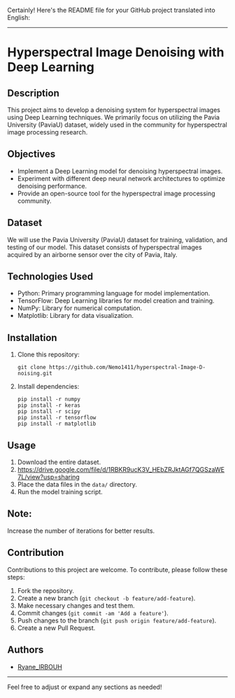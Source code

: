 Certainly! Here's the README file for your GitHub project translated into English:

---

# Hyperspectral Image Denoising with Deep Learning

## Description
This project aims to develop a denoising system for hyperspectral images using Deep Learning techniques. We primarily focus on utilizing the Pavia University (PaviaU) dataset, widely used in the community for hyperspectral image processing research.

## Objectives
- Implement a Deep Learning model for denoising hyperspectral images.
- Experiment with different deep neural network architectures to optimize denoising performance.
- Provide an open-source tool for the hyperspectral image processing community.

## Dataset
We will use the Pavia University (PaviaU) dataset for training, validation, and testing of our model. This dataset consists of hyperspectral images acquired by an airborne sensor over the city of Pavia, Italy.

## Technologies Used
- Python: Primary programming language for model implementation.
- TensorFlow: Deep Learning libraries for model creation and training.
- NumPy: Library for numerical computation.
- Matplotlib: Library for data visualization.

## Installation
1. Clone this repository:
   ```
   git clone https://github.com/Nemo1411/hyperspectral-Image-D-noising.git
   ```
2. Install dependencies:
   ```
   pip install -r numpy
   pip install -r keras
   pip install -r scipy
   pip install -r tensorflow
   pip install -r matplotlib
   ```

## Usage
1. Download the entire dataset.
2. https://drive.google.com/file/d/1RBKR9ucK3V_HEbZRJktAGf7QGSzaWE7L/view?usp=sharing
3. Place the data files in the `data/` directory.
4. Run the model training script.

## Note:
Increase the number of iterations for better results.

## Contribution
Contributions to this project are welcome. To contribute, please follow these steps:
1. Fork the repository.
2. Create a new branch (`git checkout -b feature/add-feature`).
3. Make necessary changes and test them.
4. Commit changes (`git commit -am 'Add a feature'`).
5. Push changes to the branch (`git push origin feature/add-feature`).
6. Create a new Pull Request.

## Authors
- [Ryane_IRBOUH](https://github.com/Nemo1411)

--- 

Feel free to adjust or expand any sections as needed!
